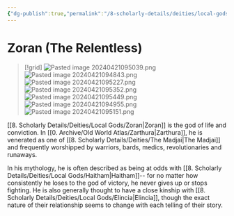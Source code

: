 ```yaml
---
{"dg-publish":true,"permalink":"/8-scholarly-details/deities/local-gods/zoran/","noteIcon":""}
---
```


# Zoran (The Relentless)

>[!grid]
>![Pasted image 20240421095039.png](/img/user/x.%20Assets/Attachments/Pasted%20image%2020240421095039.png)
>![Pasted image 20240421094843.png](/img/user/x.%20Assets/Attachments/Pasted%20image%2020240421094843.png)
>![Pasted image 20240421095227.png](/img/user/x.%20Assets/Attachments/Pasted%20image%2020240421095227.png)
>![Pasted image 20240421095352.png](/img/user/x.%20Assets/Attachments/Pasted%20image%2020240421095352.png)
>![Pasted image 20240421095449.png](/img/user/x.%20Assets/Attachments/Pasted%20image%2020240421095449.png)
>![Pasted image 20240421094955.png](/img/user/x.%20Assets/Attachments/Pasted%20image%2020240421094955.png)
>![Pasted image 20240421095151.png](/img/user/x.%20Assets/Attachments/Pasted%20image%2020240421095151.png)

[[8. Scholarly Details/Deities/Local Gods/Zoran\|Zoran]] is the god of life and conviction. In [[0. Archive/Old World Atlas/Zarthura\|Zarthura]], he is venerated as one of [[8. Scholarly Details/Deities/The Madjai\|The Madjai]] and frequently worshipped by warriors, bards, medics, revolutionaries and runaways. 

In his mythology, he is often described as being at odds with [[8. Scholarly Details/Deities/Local Gods/Haitham\|Haitham]]-- for no matter how consistently he loses to the god of victory, he never gives up or stops fighting. He is also generally thought to have a close kinship with [[8. Scholarly Details/Deities/Local Gods/Elincia\|Elincia]], though the exact nature of their relationship seems to change with each telling of their story. 
